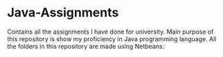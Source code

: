# Java-Assignments
Contains all the assignments I have done for university. Main purpose of this repository is show my proficiency in Java programming language. All the folders in this repository are made using Netbeans.
